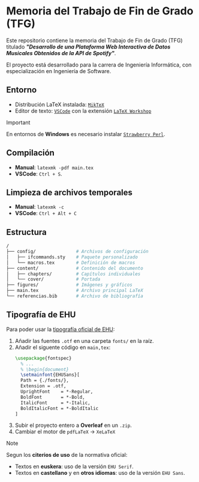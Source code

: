 # Memoria del Trabajo de Fin de Grado (TFG)

Este repositorio contiene la memoria del Trabajo de Fin de Grado (TFG) titulado **_"Desarrollo de una Plataforma Web Interactiva de Datos Musicales Obtenidos de la API de Spotify"_**.

El proyecto está desarrollado para la carrera de Ingeniería Informática, con especialización en Ingeniería de Software.

## Entorno

- Distribución LaTeX instalada: [`MikTeX`](https://miktex.org/)
- Editor de texto: [`VSCode`](https://code.visualstudio.com/) con la extensión [`LaTeX Workshop`](https://marketplace.visualstudio.com/items?itemName=James-Yu.latex-workshop)

> [!IMPORTANT]  
> En entornos de **Windows** es necesario instalar [`Strawberry Perl`](https://strawberryperl.com/).

## Compilación

- **Manual**: `latexmk -pdf main.tex`
- **VSCode**: `Ctrl + S`.

## Limpieza de archivos temporales

- **Manual**: `latexmk -c`
- **VSCode**: `Ctrl + Alt + C`

## Estructura

```bash
/
├── config/               # Archivos de configuración
│   ├── ifcommands.sty    # Paquete personalizado
│   └── macros.tex        # Definición de macros
├── content/              # Contenido del documento
│   ├── chapters/         # Capítulos individuales
│   └── cover/            # Portada
├── figures/              # Imágenes y gráficos
├── main.tex              # Archivo principal LaTeX
└── referencias.bib       # Archivo de bibliografía
```

## Tipografía de EHU

Para poder usar la [tipografía oficial de EHU](https://www.ehu.eus/es/web/gizartea/ehu-tipografia):
  1. Añadir las fuentes `.otf` en una carpeta `fonts/` en la raíz.
  2. Añadir el siguente código en `main,tex`:
      ```tex
      \usepackage{fontspec}
        % ...
        % \begin{document}
        \setmainfont{EHUSans}[
        Path = {./fonts/},
        Extension = .otf,
        UprightFont    = *-Regular,
        BoldFont       = *-Bold,
        ItalicFont     = *-Italic,
        BoldItalicFont = *-BoldItalic
      ]
      ```
 3. Subir el proyecto entero a **Overleaf** en un `.zip`.
 4. Cambiar el motor de `pdfLaTeX` -> `XeLaTeX`

> [!NOTE]  
> Segun los **citerios de uso** de la normativa oficial:
> - Textos en **euskera**: uso de la versión `EHU Serif`.
> - Textos en **castellano** y en **otros idiomas**: uso de la versión `EHU Sans`.
